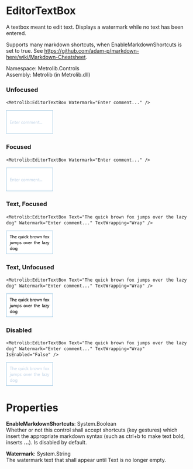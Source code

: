 # EditorTextBox  

A textbox meant to edit text.
                Displays a watermark while no text has been entered.

Supports many markdown shortcuts, when EnableMarkdownShortcuts is set to true.
                See https://github.com/adam-p/markdown-here/wiki/Markdown-Cheatsheet.

Namespace: Metrolib.Controls  
Assembly: Metrolib (in Metrolib.dll)  

### Unfocused

```xaml
<Metrolib:EditorTextBox Watermark="Enter comment..." />
```
![Image of EditorTextBox, Unfocused](Unfocused.png)

### Focused

```xaml
<Metrolib:EditorTextBox Watermark="Enter comment..." />
```
![Image of EditorTextBox, Focused](Focused.png)

### Text, Focused

```xaml
<Metrolib:EditorTextBox Text="The quick brown fox jumps over the lazy dog" Watermark="Enter comment..." TextWrapping="Wrap" />
```
![Image of EditorTextBox, Text, Focused](Text__Focused.png)

### Text, Unfocused

```xaml
<Metrolib:EditorTextBox Text="The quick brown fox jumps over the lazy dog" Watermark="Enter comment..." TextWrapping="Wrap" />
```
![Image of EditorTextBox, Text, Unfocused](Text__Unfocused.png)

### Disabled

```xaml
<Metrolib:EditorTextBox Text="The quick brown fox jumps over the lazy dog" Watermark="Enter comment..." TextWrapping="Wrap" IsEnabled="False" />
```
![Image of EditorTextBox, Disabled](Disabled.png)

# Properties  

**EnableMarkdownShortcuts**: System.Boolean  
Whether or not this control shall accept shortcuts (key gestures) which insert the appropriate markdown
                syntax (such as ctrl+b to make text bold, inserts **...**).
                Is disabled by default.

**Watermark**: System.String  
The watermark text that shall appear until Text is no longer empty.

